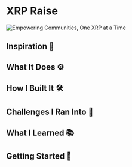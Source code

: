# XRP Raise

![Empowering Communities, One XRP at a Time](https://github.com/user-attachments/assets/9c69a1ec-9840-458d-9ae9-abea7bfed812)

## Inspiration 🌟


## What It Does ⚙️


## How I Built It 🛠️

  
## Challenges I Ran Into 🚧


## What I Learned 📚


## Getting Started 🚀
